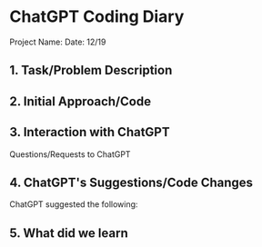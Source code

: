 # ChatGPT Coding Diary
Project Name: 
Date: 12/19

## 1. Task/Problem Description


## 2. Initial Approach/Code


## 3. Interaction with ChatGPT
Questions/Requests to ChatGPT


## 4. ChatGPT's Suggestions/Code Changes
ChatGPT suggested the following:

## 5. What did we learn